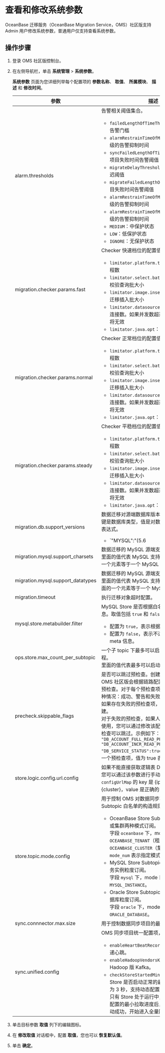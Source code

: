# 查看和修改系统参数

OceanBase 迁移服务（OceanBase Migration Service，OMS）社区版支持 Admin 用户修改系统参数，普通用户仅支持查看系统参数。 

## 操作步骤

1. 登录 OMS 社区版控制台。

2. 在左侧导航栏，单击 **系统管理** > **系统参数**。

   **系统参数** 页面为您详细列举每个配置项的 **参数名称**、 **取值**、 **所属模块**、 **描述** 和 **修改时间**。

   |**参数**|**描述**|**默认值**|
   |---|---|---|
   |alarm.thresholds|告警相关阈值集合。<ul><li>`failedLengthOfTimeThreshold`：项目失败告警门槛<li>`alarmRestrainTimeOfMin`：针对不同告警等级的告警抑制时间<li>`syncFailedLengthOfTimeThreshold`：同步项目失败时间告警阈值<li>`migrateDelayThreshold`：迁移项目告警延迟阈值<li>`migrateFailedLengthOfTimeThreshold`：项目失败时间告警阈值<li>`alarmRestrainTimeOfMin`：针对不同告警等级的告警抑制时间<li>`alarmRestrainTimeOfMin`：针对不同告警等级的告警抑制时间<li>`MEDIUM`：中保护状态<li>`LOW`：低保护状态<li>`IGNORE`：无保护状态</ul>|{"delayThreshold":{"HIGH":30,"MEDIUM":300,"LOW":900},"failedLengthOfTimeThreshold":{"HIGH":30,"MEDIUM":300,"LOW":900},"alarmRestrainTimeOfMin":{"HIGH":3,"MEDIUM":3,"LOW":3,"IGNORE":100},"rule":"OMS_CONFIG_RULE_ALARM_THRESHOLDS"}|
   | migration.checker.params.fast     | Checker 快速档位的配置值。<ul><li>`limitator.platform.threads.number`：线程数<li>`limitator.select.batch.max`：全量迁移/校验查询批大小<li>`limitator.image.insert.batch.max`：全量迁移插入批大小<li>`limitator.datasource.connections.max`：连接数。如果并发数超过连接数，并发数据将无效<li>`limitator.java.opt`：JVM 参数配置</ul>| {"limitator.platform.threads.number": 32, "limitator.select.batch.max": 1200, "limitator.image.insert.batch.max": 400,"limitator.datasource.connections.max":50, "task.checker_jvm_param":"-server -Xms16g -Xmx16g -Xmn8g -Xss512k"}|
   | migration.checker.params.normal   | Checker 正常档位的配置值。 <ul><li>`limitator.platform.threads.number`：线程数<li>`limitator.select.batch.max`：全量迁移/校验查询批大小<li>`limitator.image.insert.batch.max`：全量迁移插入批大小<li>`limitator.datasource.connections.max`：连接数。如果并发数超过连接数，并发数据将无效<li>`limitator.java.opt`：JVM 参数配置</ul> | {"limitator.platform.threads.number": 8, "limitator.select.batch.max": 600, "limitator.image.insert.batch.max": 200,"limitator.datasource.connections.max":50, "task.checker_jvm_param":"-server -Xms8g -Xmx8g -Xmn4g -Xss512k"}|
   | migration.checker.params.steady   | Checker 平稳档位的配置值。 <ul><li>`limitator.platform.threads.number`：线程数<li>`limitator.select.batch.max`：全量迁移/校验查询批大小<li>`limitator.image.insert.batch.max`：全量迁移插入批大小<li>`limitator.datasource.connections.max`：连接数。如果并发数超过连接数，并发数据将无效<li>`limitator.java.opt`：JVM 参数配置</ul> |{"limitator.platform.threads.number": 4, "limitator.select.batch.max": 200, "limitator.image.insert.batch.max": 100,"limitator.datasource.connections.max":50, "task.checker_jvm_param":"-server -Xms4g -Xmx4g -Xmn2g -Xss512k"} |
   | migration.db.support_versions     | 数据迁移对源端数据库版本的支持情况。<br>键是数据库类型，值是对数据库版本的正则匹配表达式。<ul><li>`"MYSQL":"(5.6|5.7|8.0).*"`：表示 OMS 社区版支持 MySQL 5.6、5.7 和 8.0 版本。<li>`"MARIADB":"10.[12345].*"`：表示 OMS 社区版支持 MariaDB 10.1.0~10.5.9 版本。</ul>| {"MYSQL":"(5.6|5.7|8.0).*","MARIADB":"10.[12345].*"}|
   | migration.mysql.support_charsets  | 数据迁移的 MySQL 源端支持编码白名单。<br>里面的值代表 MySQL 支持的编码数组。里面的一个元素等于一个 MySQL 编码。|["binary","utf8mb4","utf8"] |
    | migration.mysql.support_datatypes | 数据迁移的 MySQL 源端支持字段类型白名单。<br>里面的值代表 MySQL 支持的字段类型数组。里面的一个元素等于一个 MySQL 字段类型。|[]|
    |migration.timeout|执行迁移对象超时配置。|{"ddl.timeout.in.private.cloud": 120000, "ddl.timeout.in.public.cloud": 600000}|
    | mysql.store.metabuilder.filter | MySQL Store 是否根据白名单过滤 meta 信息。取值包括 `true` 和 `false`： <ul><li>配置为 `true`，表示根据白名单进行过滤。<li>配置为 `false`，表示不过滤，会拉取所有 meta 信息。</ul>  | false |
    |ops.store.max_count_per_subtopic|一个子 topic 下最多可以启动多少个 Store 进程。<br>里面的值代表最多可以启动的个数。|6|
    | precheck.skippable_flags          | 是否可以跳过预检查。创建项目的最后一步，OMS 社区版会根据链路配置情况执行一系列的预检查。对于每个预检查项，其结果可能有 3 种情况：成功、警告和失败。<br>如果存在失败的预检查项，会阻塞项目的保存创建。<br>对于失败的预检查，如果人工确认不会影响后续使用，您可以通过修改该配置项来声明失败的预检查可以跳过。示例如下： ```json { "DB_ACCOUNT_FULL_READ_PRIVILEGE": true, "DB_ACCOUNT_INCR_READ_PRIVILEGE":true, "DB_SERVICE_STATUS":true } ```  每个 key 对应一个预检查项，值为 true 表示其可跳过。  | {} |
    |store.logic.config.url.config|如果不能直接获取逻辑表 DBP 的 configUrl，您可以通过该参数进行手动配置。`configUrlMap` 的 key 是 {ip}:{port}-{cluster}，value 是正确的 configUrl。|{"enabled":false,"configUrlMap":{}}|
    |store.topic.mode.config|用于控制 OMS 对数据同步项目中 Store Subtopic 白名单的构造规则。<ul><li>OceanBase Store Subtopic 支持根据租户或集群两种模式订阅。<br>字段 `oceanbase` 下，mode 包括 `OCEANBASE_TENANT`（租户）和 `OCEANBASE_CLUSTER`（集群）两种模式，`mode_num` 表示指定模式下的最大订阅粒度。<li>MySQL Store Subtopic 目前仅支持根据服务实例粒度订阅。<br>字段 `mysql` 下，mode 目前仅支持 `MYSQL_INSTANCE`。<li>Oracle Store Subtopic 目前仅支持根据数据库粒度订阅。<br>字段 `oracle` 下，mode 目前仅支持 `ORACLE_DATABASE`。</ul>|{"oceanbase":{"mode":"OCEANBASE_TENANT","modeNum":1},"mysql":{"mode":"MYSQL_INSTANCE","modeNum":1},"oracle":{"mode":"ORACLE_DATABASE","modeNum":1}}|
    |sync.connnector.max.size|用于控制数据同步项目的最大数量。|2|
    |sync.unified.config|OMS 同步项目统一配置项，包含：<ul><li>`enableHeartBeatRecordToDataHub`：是否投递心跳。<li>`enableHadoopVendorsKafkaServer`：是否为 Hadoop 版 Kafka。<li>`checkStoreStartedMinSyncProcess`：判断 Store 是否启动正常的最小拉取进度，默认为 3 秒，支持动态配置。<br>只有 Store 处于运行中，且拉取进度超过所配置的最小拉取进度后，才会认为 Store 启动成功，开始进入全量阶段。</ul>|{"enableHadoopVendorsKafkaServer":false,"checkStoreStartedMinSyncProcess":3,"fullJvmMem":4096,"incrJvmMem":2048}|

3. 单击目标参数 **取值** 列下的编辑图标。

4. 在 **修改取值** 对话框中，配置 **取值**，您也可以 **恢复默认值**。

5. 单击 **确定**。